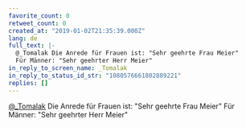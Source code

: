 ```yaml
---
favorite_count: 0
retweet_count: 0
created_at: "2019-01-02T21:35:39.000Z"
lang: de
full_text: |-
  @_Tomalak Die Anrede für Frauen ist: "Sehr geehrte Frau Meier"
  Für Männer: "Sehr geehrter Herr Meier"
in_reply_to_screen_name: _Tomalak
in_reply_to_status_id_str: "1080576661802889221"
replies: []
---
```


[@\_Tomalak](https://twitter.com/_Tomalak) Die Anrede für Frauen ist: "Sehr
geehrte Frau Meier" Für Männer: "Sehr geehrter Herr Meier"
